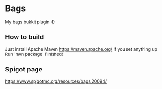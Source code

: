 # Bags
My bags bukkit plugin :D

## How to build
Just install Apache Maven 
https://maven.apache.org/
If you set anything up
Run 'mvn package'
Finished!

## Spigot page
https://www.spigotmc.org/resources/bags.20094/
